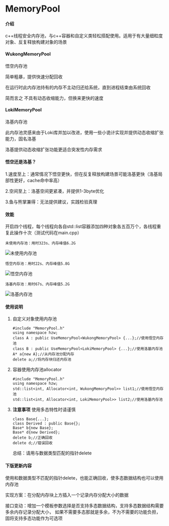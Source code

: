 # MemoryPool

#### 介绍
c++线程安全内存池，与c++容器和自定义类轻松搭配使用。适用于有大量细粒度对象、反复释放构建对象的场景

#### WukongMemoryPool
悟空内存池

简单粗暴，提供快速分配回收

在运行时此内存池持有的内存不主动归还给系统，直到进程结束由系统回收

简而言之 不具有动态收缩能力，但换来更快的速度

#### LokiMemoryPool
洛基内存池

此内存池灵感来由于Loki库并加以改进，使用一些小诡计实现并提供动态收缩扩张能力，固名洛基

洛基提供动态收缩扩张功能更适合突发性内存需求

#### 悟空还是洛基？
1.速度至上：通常情况下悟空更快，但在反复释放构建场景可能洛基更快（洛基局部性更好，cache命中率高）

2.空间至上：洛基空间更紧凑，并提供1-3byte优化

3.鱼与熊掌兼得：无法提供建议，实践检验真理

#### 效能
开启四个线程，每个线程向各自std::list容器添加四种对象各五百万个，各线程重复此操作十次（测试代码在main.cpp）

`未使用内存池：用时323s、内存峰值6.2G`

![未使用内存池](https://images.gitee.com/uploads/images/2019/0627/161223_3707cd28_5038916.png "default_323_6.2.png")

`悟空内存池：用时22s、内存峰值5.8G`

![悟空内存池](https://images.gitee.com/uploads/images/2019/0627/161319_604cf5ba_5038916.png "Wukong_22_5.8.png")

`洛基内存池：用时67s、内存峰值5.2G`

![洛基内存池](https://images.gitee.com/uploads/images/2019/0627/161425_096c7c73_5038916.png "Loki_67_5.2.png")

#### 使用说明
1. 自定义对象使用内存池
    ```
    #include "MemoryPool.h"
    using namespace hzw;
    class A : public UseMemoryPool<WukongMemoryPool> {...};//使用悟空内存池
    class B : public UseMemoryPool<LokiMemoryPool> {...};//使用洛基内存池
    A* a{new A};//从内存池分配内存
    delete a;//将内存块归还内存池
    ```
2. 容器使用内存池allocator
    ```
    #include "MemoryPool.h"
    using namespace hzw;
    std::list<int, Allocator<int, WukongMemoryPool>> list1;//使用悟空内存池
    std::list<int, Allocator<int, LokiMemoryPool>> list2;//使用洛基内存池
    ```
3.  **注意事项** 
    使用多态特性时请谨慎
    ```
    class Base{...};
    class Derived : public Base{};
    Base* b{new Base};
    Base* d{new Derived};
    delete b;//正确回收
    delete d;//错误回收
    ```
    总结：请用与数据类型匹配的指针delete

#### 下版更新内容
使用和数据类型不匹配的指针delete，也能正确回收，使多态数据结构也可以使用内存池

实现方案：在分配内存块上方插入一个记录内存分配大小的数据

接口变动：增加一个模板参数选择是否支持多态数据结构，支持多态数据结构需要多余内存记录分配大小，
  如果不需要多态那就是多余，不为不需要的功能负担，固将支持多态功能作为可选项
